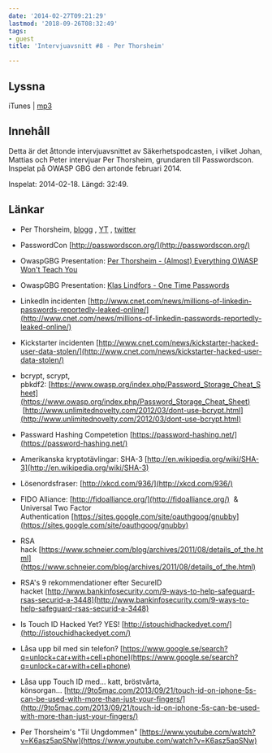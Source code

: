 ```yaml
---
date: '2014-02-27T09:21:29'
lastmod: '2018-09-26T08:32:49'
tags:
- guest
title: 'Intervjuavsnitt #8 - Per Thorsheim'

---
```

## Lyssna

iTunes \| [mp3](http://traffic.libsyn.com/sakerhetspodcasten/sakpodcasten_owasp_lo_senord_18-02-14_mixdown.mp3)

## Innehåll

Detta är det åttonde intervjuavsnittet av Säkerhetspodcasten, i vilket Johan, Mattias
och Peter intervjuar Per Thorsheim, grundaren till Passwordscon. Inspelat på OWASP
GBG den artonde februari 2014.

Inspelat: 2014-02-18. Längd: 32:49.

## Länkar

* Per Thorsheim, [blogg](http://securitynirvana.blogspot.se/) , [YT](https://www.youtube.com/user/thorsheim) , [twitter](https://twitter.com/thorsheim)

* PasswordCon [http://passwordscon.org/](http://passwordscon.org/)

* OwaspGBG Presentation: [Per Thorsheim - (Almost) Everything OWASP Won\'t Teach You](https://www.youtube.com/watch?v=dc-bF2CU0Xo)

* OwaspGBG Presentation: [Klas Lindfors - One Time Passwords](https://www.youtube.com/watch?v=ORXDPNyXM-4)

* LinkedIn incidenten [http://www.cnet.com/news/millions-of-linkedin-passwords-reportedly-leaked-online/](http://www.cnet.com/news/millions-of-linkedin-passwords-reportedly-leaked-online/)

* Kickstarter incidenten [http://www.cnet.com/news/kickstarter-hacked-user-data-stolen/](http://www.cnet.com/news/kickstarter-hacked-user-data-stolen/)

* bcrypt, scrypt, pbkdf2: [https://www.owasp.org/index.php/Password_Storage_Cheat_Sheet](https://www.owasp.org/index.php/Password_Storage_Cheat_Sheet)  [http://www.unlimitednovelty.com/2012/03/dont-use-bcrypt.html](http://www.unlimitednovelty.com/2012/03/dont-use-bcrypt.html)

* Passward Hashing Competetion [https://password-hashing.net/](https://password-hashing.net/)

* Amerikanska kryptotävlingar: SHA-3 [http://en.wikipedia.org/wiki/SHA-3](http://en.wikipedia.org/wiki/SHA-3)

* Lösenordsfraser: [http://xkcd.com/936/](http://xkcd.com/936/)

* FIDO Alliance: [http://fidoalliance.org/](http://fidoalliance.org/)  & Universal Two Factor Authentication [https://sites.google.com/site/oauthgoog/gnubby](https://sites.google.com/site/oauthgoog/gnubby)

* RSA hack [https://www.schneier.com/blog/archives/2011/08/details_of_the.html](https://www.schneier.com/blog/archives/2011/08/details_of_the.html)

* RSA\'s 9 rekommendationer efter SecureID hacket [http://www.bankinfosecurity.com/9-ways-to-help-safeguard-rsas-securid-a-3448](http://www.bankinfosecurity.com/9-ways-to-help-safeguard-rsas-securid-a-3448)

* Is Touch ID Hacked Yet? YES! [http://istouchidhackedyet.com/](http://istouchidhackedyet.com/)

* Låsa upp bil med sin telefon? [https://www.google.se/search?q=unlock+car+with+cell+phone](https://www.google.se/search?q=unlock+car+with+cell+phone)

* Låsa upp Touch ID med... katt, bröstvårta, könsorgan... [http://9to5mac.com/2013/09/21/touch-id-on-iphone-5s-can-be-used-with-more-than-just-your-fingers/](http://9to5mac.com/2013/09/21/touch-id-on-iphone-5s-can-be-used-with-more-than-just-your-fingers/)

* Per Thorsheim\'s "Til Ungdommen" [https://www.youtube.com/watch?v=K6asz5apSNw](https://www.youtube.com/watch?v=K6asz5apSNw)




